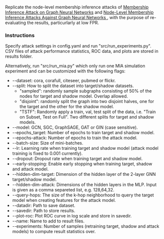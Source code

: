 Replicate the node-level membership inference attacks of [Membership Inference Attack on Graph Neural Networks](https://arxiv.org/abs/2101.06570) and [Node-Level Membership Inference Attacks Against Graph Neural Networks
](https://arxiv.org/abs/2102.05429), with the purpose of re-evaluating the results, particurlarly at low FPR.

### Instructions

Specify attack settings in config.yaml and run "src/run_experiments.py". CSV files of attack performance statistics, ROC data, and plots are stored in results folder. 

Alternatively, run "src/run_mia.py" which only run one MIA simulation experiment and can be customized with the following flags:

* --dataset: cora, corafull, citeseer, pubmed or flickr.
* --split: How to split the dataset into target/shadow datasets.
    * "sampled": randomly sample subgraphs consisting of 50% of the nodes for target and shadow model. Overlap allowed.
    * "disjoint": randomly split the graph into two disjoint halves, one for the target and the other for the shadow model.
    * "TSTF": Randomly apply a train, val, test split of the data, i.e. "Train on Subset, Test on Full". Two different splits for target and shadow models.
* --model: GCN, SGC, GraphSAGE, GAT or GIN (case sensitive).
* --epochs_target: Number of epochs to train target and shadow model.
* --epochs-attack: Number of epochs to train the attack model.
* --batch-size: Size of mini-batches.
* --lr: Learning rate when training target and shadow model (attack model training is fixed to 0.001 currently).
* --dropout: Dropout rate when training target and shadow model.
* --early-stopping: Enable early stopping when training target, shadow and attack model.
* --hidden-dim-target: Dimension of the hidden layer of the 2-layer GNN target/shadow model.
* --hidden-dim-attack: Dimensions of the hidden layers in the MLP. Input is given as a comma separeted list, e.g. 128,64,32.
* --query-hops: The size of the k-hop neighborhood to query the target model when creating features for the attack model.
* --datadir: Path to save dataset.
* --savedir: Path to store results.
* --plot-roc: Plot ROC curve in log scale and store in savedir.
* --name: Name to add to result files.
* --experiments: Number of samples (retraining target, shadow and attack models) to compute result statistics over.

